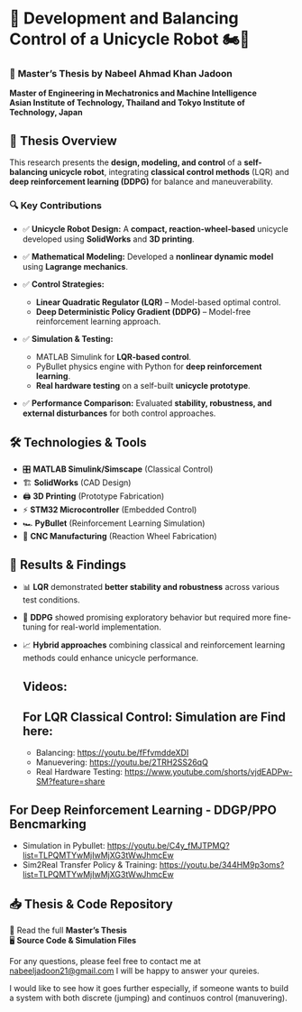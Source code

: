 
# 🚀 **Development and Balancing Control of a Unicycle Robot** 🏍️🤖

### 📜 **Master’s Thesis by Nabeel Ahmad Khan Jadoon**
**Master of Engineering in Mechatronics and Machine Intelligence**  
**Asian Institute of Technology, Thailand and Tokyo Institute of Technology, Japan**

## 📌 **Thesis Overview**
This research presents the **design, modeling, and control** of a **self-balancing unicycle robot**, integrating **classical control methods** (LQR) and **deep reinforcement learning (DDPG)** for balance and maneuverability.

### 🔍 **Key Contributions**
- ✅ **Unicycle Robot Design:** A **compact, reaction-wheel-based** unicycle developed using **SolidWorks** and **3D printing**.
- ✅ **Mathematical Modeling:** Developed a **nonlinear dynamic model** using **Lagrange mechanics**.
- ✅ **Control Strategies:**
  - **Linear Quadratic Regulator (LQR)** – Model-based optimal control.
  - **Deep Deterministic Policy Gradient (DDPG)** – Model-free reinforcement learning approach.
    
- ✅ **Simulation & Testing:**
  - MATLAB Simulink for **LQR-based control**.
  - PyBullet physics engine with Python for **deep reinforcement learning**.
  - **Real hardware testing** on a self-built **unicycle prototype**.
    
- ✅ **Performance Comparison:** Evaluated **stability, robustness, and external disturbances** for both control approaches.

## 🛠 **Technologies & Tools**
- 🎛 **MATLAB Simulink/Simscape** (Classical Control)
- 🏗 **SolidWorks** (CAD Design)
- 🖨 **3D Printing** (Prototype Fabrication)
- ⚡ **STM32 Microcontroller** (Embedded Control)
- 🏎 **PyBullet** (Reinforcement Learning Simulation)
- 🔧 **CNC Manufacturing** (Reaction Wheel Fabrication)

## 🔬 **Results & Findings**
- 📊 **LQR** demonstrated **better stability and robustness** across various test conditions.
- 🤖 **DDPG** showed promising exploratory behavior but required more fine-tuning for real-world implementation.
- 📈 **Hybrid approaches** combining classical and reinforcement learning methods could enhance unicycle performance.

  ## Videos:
  ## For LQR Classical Control: Simulation are Find here:
  -  Balancing: https://youtu.be/fFfvmddeXDI
  -  Manuevering: https://youtu.be/2TRH2SS26qQ
  -  Real Hardware Testing: https://www.youtube.com/shorts/vjdEADPw-SM?feature=share
    
 ## For Deep Reinforcement Learning - DDGP/PPO Bencmarking
 - Simulation in Pybullet: https://youtu.be/C4y_fMJTPMQ?list=TLPQMTYwMjIwMjXG3tWwJhmcEw
 - Sim2Real Transfer Policy & Training: https://youtu.be/344HM9p3oms?list=TLPQMTYwMjIwMjXG3tWwJhmcEw

## 📥 **Thesis & Code Repository**
📄 Read the full **Master’s Thesis**  
🖥 **Source Code & Simulation Files** 

For any questions, please feel free to contact me at nabeeljadoon21@gmail.com I will be happy to answer your qureies.

I would like to see how it goes further especially, if someone wants to build a system with both discrete (jumping) and continuos control (manuvering). 
